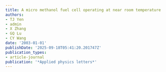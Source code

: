 ```yaml
---
title: A micro methanol fuel cell operating at near room temperature
authors:
- TJ Yen
- admin
- X Zhang
- GQ Lu
- CY Wang
date: '2003-01-01'
publishDate: '2025-09-18T05:41:20.201747Z'
publication_types:
- article-journal
publication: '*Applied physics letters*'
---
```

